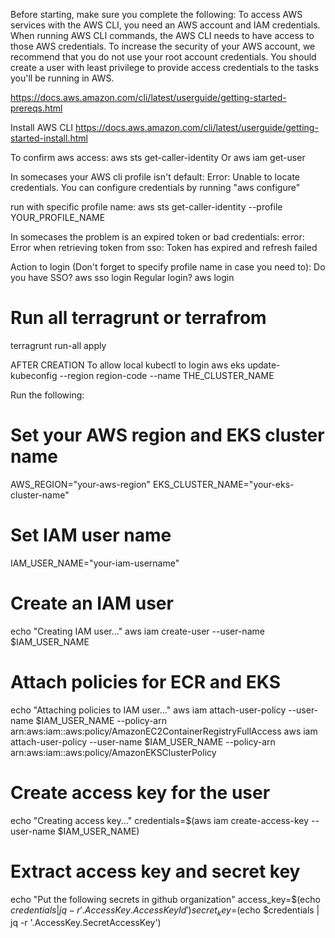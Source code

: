 
Before starting, make sure you complete the following:
To access AWS services with the AWS CLI, you need an AWS account and IAM credentials. When running AWS CLI commands, the AWS CLI needs to have access to those AWS credentials. To increase the security of your AWS account, we recommend that you do not use your root account credentials. You should create a user with least privilege to provide access credentials to the tasks you'll be running in AWS.

https://docs.aws.amazon.com/cli/latest/userguide/getting-started-prereqs.html



Install AWS CLI
https://docs.aws.amazon.com/cli/latest/userguide/getting-started-install.html


To confirm aws access:
aws sts get-caller-identity
Or
aws iam get-user

In somecases your AWS cli profile isn't default:
Error: Unable to locate credentials. You can configure credentials by running "aws configure"

run with specific profile name:
aws sts get-caller-identity --profile YOUR_PROFILE_NAME

In somecases the problem is an expired token or bad credentials:
error: Error when retrieving token from sso: Token has expired and refresh failed

Action to login (Don't forget to specify profile name in case you need to):
Do you have SSO? aws sso login 
Regular login? aws login

# Run all terragrunt or terrafrom
terragrunt run-all apply


AFTER CREATION
To allow local kubectl to login
aws eks update-kubeconfig --region region-code --name THE_CLUSTER_NAME

Run the following:
# Set your AWS region and EKS cluster name
AWS_REGION="your-aws-region"
EKS_CLUSTER_NAME="your-eks-cluster-name"

# Set IAM user name
IAM_USER_NAME="your-iam-username"

# Create an IAM user
echo "Creating IAM user..."
aws iam create-user --user-name $IAM_USER_NAME

# Attach policies for ECR and EKS
echo "Attaching policies to IAM user..."
aws iam attach-user-policy --user-name $IAM_USER_NAME --policy-arn arn:aws:iam::aws:policy/AmazonEC2ContainerRegistryFullAccess
aws iam attach-user-policy --user-name $IAM_USER_NAME --policy-arn arn:aws:iam::aws:policy/AmazonEKSClusterPolicy

# Create access key for the user
echo "Creating access key..."
credentials=$(aws iam create-access-key --user-name $IAM_USER_NAME)

# Extract access key and secret key
echo "Put the following secrets in github organization"
access_key=$(echo $credentials | jq -r '.AccessKey.AccessKeyId')
secret_key=$(echo $credentials | jq -r '.AccessKey.SecretAccessKey')

